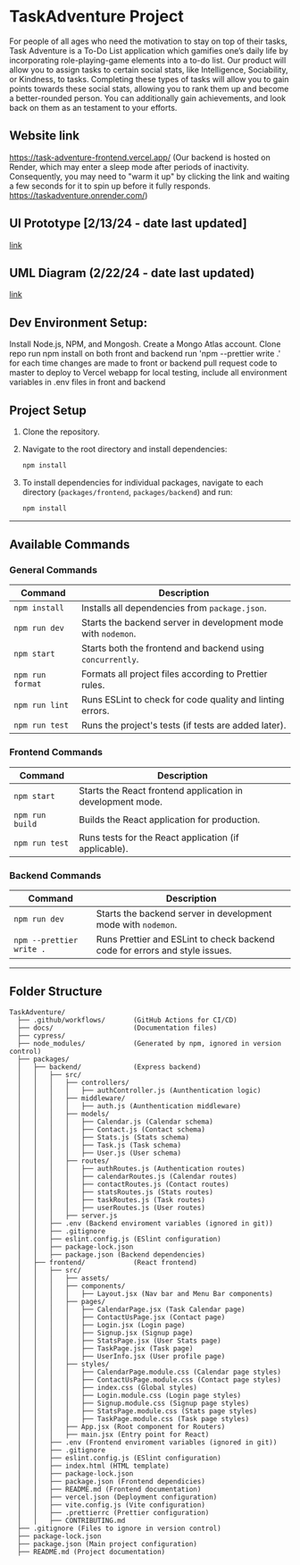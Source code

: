 # TaskAdventure Project

For people of all ages who need the motivation to stay on top of their tasks, Task Adventure is a To-Do List application which gamifies one’s daily life by incorporating role-playing-game elements into a to-do list. Our product will allow you to assign tasks to certain social stats, like Intelligence, Sociability, or Kindness, to tasks. Completing these types of tasks will allow you to gain points towards these social stats, allowing you to rank them up and become a better-rounded person. You can additionally gain achievements, and look back on them as an testament to your efforts.

## Website link
https://task-adventure-frontend.vercel.app/
(Our backend is hosted on Render, which may enter a sleep mode after periods of inactivity. Consequently, you may need to "warm it up" by clicking the link and waiting a few seconds for it to spin up before it fully responds. https://taskadventure.onrender.com/)

## UI Prototype [2/13/24 - date last updated]
[link](https://www.figma.com/design/mQtiIPuDZtMvq97HtfwKGC/CSC-307---TE3-Prototype?node-id=48-9256&t=xreCEQgiIpZlOMW3-1)

## UML Diagram (2/22/24 - date last updated)
[link](https://www.figma.com/board/omTntEmawcK9YPKbH4jduR/TE5-307-UML-diagram?node-id=0-1&t=6oSbw9z52GioCPRE-1)

## Dev Environment Setup:

Install Node.js, NPM, and Mongosh. Create a Mongo Atlas account.
Clone repo
run npm install on both front and backend
run 'npm --prettier write .' for each time changes are made to front or backend
pull request code to master to deploy to Vercel webapp
for local testing, include all environment variables in .env files in front and backend

## Project Setup

1. Clone the repository.
2. Navigate to the root directory and install dependencies:

   ```bash
   npm install
   ```

3. To install dependencies for individual packages, navigate to each directory (`packages/frontend`, `packages/backend`) and run:
   ```bash
   npm install
   ```

---

## Available Commands

### **General Commands**

| Command          | Description                                                   |
| ---------------- | ------------------------------------------------------------- |
| `npm install`    | Installs all dependencies from `package.json`.                |
| `npm run dev`    | Starts the backend server in development mode with `nodemon`. |
| `npm start`      | Starts both the frontend and backend using `concurrently`.    |
| `npm run format` | Formats all project files according to Prettier rules.        |
| `npm run lint`   | Runs ESLint to check for code quality and linting errors.     |
| `npm run test`   | Runs the project's tests (if tests are added later).          |

### **Frontend Commands**

| Command         | Description                                                |
| --------------- | ---------------------------------------------------------- |
| `npm start`     | Starts the React frontend application in development mode. |
| `npm run build` | Builds the React application for production.               |
| `npm run test`  | Runs tests for the React application (if applicable).      |

### **Backend Commands**

| Command        | Description                                                    |
| -------------- | -------------------------------------------------------------- |
| `npm run dev`  | Starts the backend server in development mode with `nodemon`.  |
| `npm --prettier write .` | Runs Prettier and ESLint to check backend code for errors and style issues. |

---

## Folder Structure

```
TaskAdventure/
  ├── .github/workflows/       (GitHub Actions for CI/CD)
  ├── docs/                    (Documentation files)
  ├── cypress/  
  ├── node_modules/            (Generated by npm, ignored in version control)
  ├── packages/
  │   ├── backend/             (Express backend)
  │   │   ├── src/
  │   │   │   ├── controllers/
  │   │   │   │   ├── authController.js (Aunthentication logic)
  │   │   │   ├── middleware/
  │   │   │   │   ├── auth.js (Aunthentication middleware)
  │   │   │   ├── models/
  │   │   │   │   ├── Calendar.js (Calendar schema)
  │   │   │   │   ├── Contact.js (Contact schema)
  │   │   │   │   ├── Stats.js (Stats schema)
  │   │   │   │   ├── Task.js (Task schema)
  │   │   │   │   ├── User.js (User schema)
  │   │   │   ├── routes/
  │   │   │   │   ├── authRoutes.js (Authentication routes)
  │   │   │   │   ├── calendarRoutes.js (Calendar routes)
  │   │   │   │   ├── contactRoutes.js (Contact routes)
  │   │   │   │   ├── statsRoutes.js (Stats routes)
  │   │   │   │   ├── taskRoutes.js (Task routes)
  │   │   │   │   ├── userRoutes.js (User routes)
  │   │   │   ├── server.js
  │   │   ├── .env (Backend enviroment variables (ignored in git))
  │   │   ├── .gitignore
  │   │   ├── eslint.config.js (ESlint configuration)
  │   │   ├── package-lock.json 
  │   │   ├── package.json (Backend dependencies)
  │   ├── frontend/            (React frontend)
  │   │   ├── src/
  │   │   │   ├── assets/
  │   │   │   ├── components/
  │   │   │   │   ├── Layout.jsx (Nav bar and Menu Bar components)
  │   │   │   ├── pages/
  │   │   │   │   ├── CalendarPage.jsx (Task Calendar page)
  │   │   │   │   ├── ContactUsPage.jsx (Contact page)
  │   │   │   │   ├── Login.jsx (Login page)
  │   │   │   │   ├── Signup.jsx (Signup page)
  │   │   │   │   ├── StatsPage.jsx (User Stats page)
  │   │   │   │   ├── TaskPage.jsx (Task page)
  │   │   │   │   ├── UserInfo.jsx (User profile page)
  │   │   │   ├── styles/
  │   │   │   │   ├── CalendarPage.module.css (Calendar page styles)
  │   │   │   │   ├── ContactUsPage.module.css (Contact page styles)
  │   │   │   │   ├── index.css (Global styles)
  │   │   │   │   ├── Login.module.css (Login page styles)
  │   │   │   │   ├── Signup.module.css (Signup page styles)
  │   │   │   │   ├── StatsPage.module.css (Stats page styles)
  │   │   │   │   ├── TaskPage.module.css (Task page styles)
  │   │   │   ├── App.jsx (Root component for Routers)
  │   │   │   ├── main.jsx (Entry point for React)
  │   │   ├── .env (Frontend enviroment variables (ignored in git))
  │   │   ├── .gitignore
  │   │   ├── eslint.config.js (ESlint configuration)
  │   │   ├── index.html (HTML template)
  │   │   ├── package-lock.json
  │   │   ├── package.json (Frontend dependicies)
  │   │   ├── README.md (Frontend documentation)
  │   │   ├── vercel.json (Deployment configuration)
  │   │   ├── vite.config.js (Vite configuration)
  │   │   ├── .prettierrc (Prettier configuration)
  │   │   ├── CONTRIBUTING.md
  ├── .gitignore (Files to ignore in version control)
  ├── package-lock.json
  ├── package.json (Main project configuration)
  ├── README.md (Project documentation)

```
